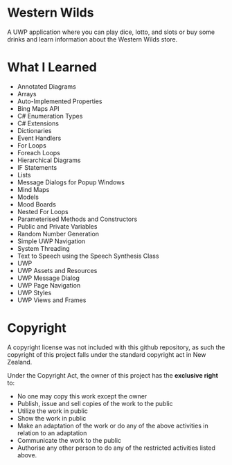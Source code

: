 # Western Wilds

A UWP application where you can play dice, lotto, and slots or buy some drinks and learn information about the Western Wilds store.


# What I Learned
* Annotated Diagrams
* Arrays
* Auto-Implemented Properties
* Bing Maps API
* C# Enumeration Types
* C# Extensions
* Dictionaries
* Event Handlers
* For Loops
* Foreach Loops
* Hierarchical Diagrams
* IF Statements
* Lists
* Message Dialogs for Popup Windows
* Mind Maps
* Models
* Mood Boards
* Nested For Loops
* Parameterised Methods and Constructors
* Public and Private Variables
* Random Number Generation
* Simple UWP Navigation
* System Threading
* Text to Speech using the Speech Synthesis Class
* UWP
* UWP Assets and Resources
* UWP Message Dialog
* UWP Page Navigation
* UWP Styles
* UWP Views and Frames


# Copyright
A copyright license was not included with this github repository, as such the copyright of this project falls under the standard copyright act in New Zealand.

Under the Copyright Act, the owner of this project has the **exclusive right** to:
* No one may copy this work except the owner
* Publish, issue and sell copies of the work to the public
* Utilize the work in public
* Show the work in public
* Make an adaptation of the work or do any of the above activities in relation to an adaptation
* Communicate the work to the public
* Authorise any other person to do any of the restricted activities listed above.
